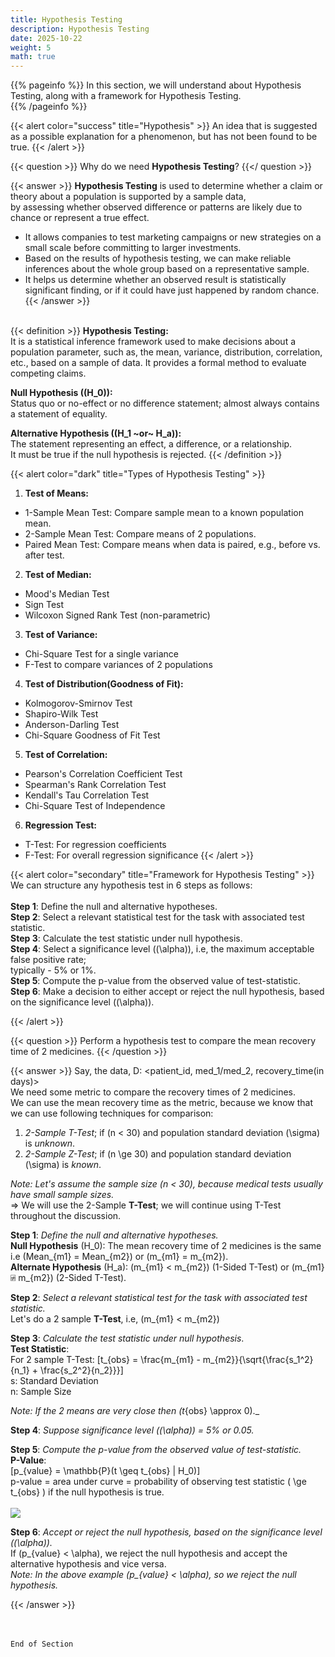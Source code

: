 ```yaml
---
title: Hypothesis Testing
description: Hypothesis Testing
date: 2025-10-22
weight: 5
math: true
---
```


{{% pageinfo %}}
In this section, we will understand about Hypothesis Testing, along with a framework for Hypothesis Testing. <br>
{{% /pageinfo %}}

{{< alert color="success" title="Hypothesis" >}}
An idea that is suggested as a possible explanation for a phenomenon, but has not been found to be true.
{{< /alert >}}

{{< question >}}
Why do we need **Hypothesis Testing**?
{{</ question >}}

{{< answer >}}
**Hypothesis Testing** is used to determine whether a claim or theory about a population is supported by a sample data, <br>
by assessing whether observed difference or patterns are likely due to chance or represent a true effect.
- It allows companies to test marketing campaigns or new strategies on a small scale before committing to larger investments.
- Based on the results of hypothesis testing, we can make reliable inferences about the whole group based on a representative sample.
- It helps us determine whether an observed result is statistically significant finding, or if it could have just happened by random chance.
{{< /answer >}}
<br><br>

{{< definition >}}
**Hypothesis Testing:** <br>
It is a statistical inference framework used to make decisions about a population parameter, such as, the mean, variance,
distribution, correlation, etc., based on a sample of data.
It provides a formal method to evaluate competing claims. <br>

**Null Hypothesis (\(H_0\)):** <br>
Status quo or no-effect or no difference statement; almost always contains a statement of equality.<br>

**Alternative Hypothesis (\(H_1 ~or~ H_a\)):** <br>
The statement representing an effect, a difference, or a relationship. <br>
It must be true if the null hypothesis is rejected.
{{< /definition >}}

{{< alert color="dark" title="Types of Hypothesis Testing" >}}
1. **Test of Means:** <br>
- 1-Sample Mean Test: Compare sample mean to a known population mean.
- 2-Sample Mean Test: Compare means of 2 populations.
- Paired Mean Test: Compare means when data is paired, e.g., before vs. after test.

2. **Test of Median:** <br>
- Mood's Median Test
- Sign Test
- Wilcoxon Signed Rank Test (non-parametric)

3. **Test of Variance:** <br>
- Chi-Square Test for a single variance
- F-Test to compare variances of 2 populations

4. **Test of Distribution(Goodness of Fit):** <br>
- Kolmogorov-Smirnov Test
- Shapiro-Wilk Test
- Anderson-Darling Test
- Chi-Square Goodness of Fit Test

5. **Test of Correlation:** <br>
- Pearson's Correlation Coefficient Test
- Spearman's Rank Correlation Test
- Kendall's Tau Correlation Test
- Chi-Square Test of Independence

6. **Regression Test:** <br>
- T-Test: For regression coefficients
- F-Test: For overall regression significance
{{< /alert >}}

{{< alert color="secondary" title="Framework for Hypothesis Testing" >}}
We can structure any hypothesis test in 6 steps as follows: <br><br>
**Step 1**: Define the null and alternative hypotheses. <br>
**Step 2**: Select a relevant statistical test for the task with associated test statistic. <br>
**Step 3**: Calculate the test statistic under null hypothesis. <br>
**Step 4**: Select a significance level (\(\alpha\)), i.e, the maximum acceptable false positive rate; <br>
typically - 5% or 1%. <br>
**Step 5**: Compute the p-value from the observed value of test-statistic. <br>
**Step 6**: Make a decision to either accept or reject the null hypothesis, based on the significance level (\(\alpha\)). <br>

{{< /alert >}}

{{< question >}}
Perform a hypothesis test to compare the mean recovery time of 2 medicines.
{{< /question >}}

{{< answer >}}
Say, the data, D: <patient_id, med_1/med_2, recovery_time(in days)> <br>
We need some metric to compare the recovery times of 2 medicines. <br>
We can use the mean recovery time as the metric, because we know that we can use following techniques for comparison: <br>
1. _2-Sample T-Test_; if \(n < 30\) and population standard deviation \(\sigma\) is _unknown_.
2. _2-Sample Z-Test_; if \(n \ge 30\) and population standard deviation \(\sigma\) is _known_.

*Note: Let's assume the sample size \(n < 30\), because medical tests usually have small sample sizes.* <br>
=> We will use the 2-Sample **T-Test**; we will continue using T-Test throughout the discussion.

**Step 1**: _Define the null and alternative hypotheses._ <br>
**Null Hypothesis** \(H_0\): The mean recovery time of 2 medicines is the same i.e \(Mean_{m1} = Mean_{m2}\) or \(m_{m1} = m_{m2}\). <br>
**Alternate Hypothesis** \(H_a\): \(m_{m1} < m_{m2}\) (1-Sided T-Test) or \(m_{m1} ⍯ m_{m2}\) (2-Sided T-Test). <br>

**Step 2**: _Select a relevant statistical test for the task with associated test statistic._ <br>
Let's do a 2 sample **T-Test**, i.e, \(m_{m1} < m_{m2}\)

**Step 3**: _Calculate the test statistic under null hypothesis_.<br>
**Test Statistic**:<br>
For 2 sample T-Test:
\[t_{obs} = \frac{m_{m1} - m_{m2}}{\sqrt{\frac{s_1^2}{n_1} + \frac{s_2^2}{n_2}}}\] <br>
s: Standard Deviation <br>
n: Sample Size <br>

_Note: If the 2 means are very close then \(t_{obs} \approx 0\)._ <br>

**Step 4**: _Suppose significance level (\(\alpha\)) = 5% or 0.05._ <br>

**Step 5**: _Compute the p-value from the observed value of test-statistic._ <br>
**P-Value**: <br>
\[p_{value} =  \mathbb{P}(t \geq t_{obs} | H_0)\] <br>
p-value = area under curve = probability of observing test statistic \( \ge t_{obs} \) if the null hypothesis is true. <br>
<br>
![](https://robosathi.com/images/p_value.png)

**Step 6**: _Accept or reject the null hypothesis, based on the significance level (\(\alpha\))._ <br>
If \(p_{value} < \alpha\), we reject the null hypothesis and accept the alternative hypothesis and vice versa. <br>
*Note: In the above example \(p_{value} < \alpha\), so we reject the null hypothesis.* <br>

{{< /answer >}}







<br><br>
```End of Section```


